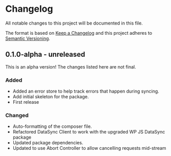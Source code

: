 # Changelog

All notable changes to this project will be documented in this file.

The format is based on [Keep a Changelog](https://keepachangelog.com/en/1.0.0/)
and this project adheres to [Semantic Versioning](https://semver.org/spec/v2.0.0.html).

## 0.1.0-alpha - unreleased

This is an alpha version! The changes listed here are not final.

### Added
- Added an error store to help track errors that happen during syncing.
- Add initial skeleton for the package.
- First release

### Changed
- Auto-formatting of the composer file.
- Refactored DataSync Client to work with the upgraded WP JS DataSync package
- Updated package dependencies.
- Updated to use Abort Controller to allow cancelling requests mid-stream
